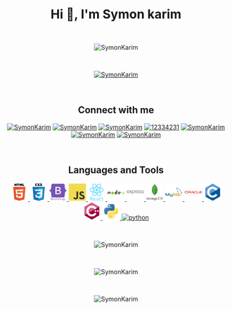 <h1 align="center">Hi 👋, I'm Symon karim</h1>


<br/>


<p align="center"> <img src="https://komarev.com/ghpvc/?username=SymonKarim&label=Profile%20views&color=0e75b6&style=flat" alt="SymonKarim" /> </p>


<br/>


<p align="center"> <a href="https://github.com/ryo-ma/github-profile-trophy"><img src="https://github-profile-trophy.vercel.app/?username=SymonKarim" alt="SymonKarim" /></a> </p>


<br/>


<h2 align="center">Connect with me</h2>

<p align="center">                   <a href="https://www.facebook.com/symonkarim1/" target="blank"><img src="https://raw.githubusercontent.com/rahuldkjain/github-profile-readme-generator/master/src/images/icons/Social/facebook.svg" alt="SymonKarim" height="30" width="40" /></a>                   <a href="https://instagram.com/symonkarim" target="blank"><img src="https://raw.githubusercontent.com/rahuldkjain/github-profile-readme-generator/master/src/images/icons/Social/instagram.svg" alt="SymonKarim" height="30" width="40" /></a>                   <a href="https://www.linkedin.com/in/symon-karim/" target="blank"><img src="https://raw.githubusercontent.com/rahuldkjain/github-profile-readme-generator/master/src/images/icons/Social/linked-in-alt.svg" alt="SymonKarim" height="30" width="40" /></a>                   <a href="https://stackoverflow.com/users/12058043/symon-karim" target="blank"><img src="https://raw.githubusercontent.com/rahuldkjain/github-profile-readme-generator/master/src/images/icons/Social/stack-overflow.svg" alt="12334231" height="30" width="40" /></a>                   <a href="https://codeforces.com/profile/SymonDs" target="blank"><img src="https://raw.githubusercontent.com/rahuldkjain/github-profile-readme-generator/master/src/images/icons/Social/codeforces.svg" alt="SymonKarim" height="30" width="40" /></a>                   <a href="https://auth.geeksforgeeks.org/user/symonkarim01" target="blank"><img src="https://raw.githubusercontent.com/rahuldkjain/github-profile-readme-generator/master/src/images/icons/Social/geeks-for-geeks.svg" alt="SymonKarim" height="30" width="40" /></a>                   <a href="https://www.hackerrank.com/symon_karim01" target="blank"><img src="https://raw.githubusercontent.com/rahuldkjain/github-profile-readme-generator/master/src/images/icons/Social/hackerrank.svg" alt="SymonKarim" height="30" width="40" /></a>                   </p>


<br/>


<h2 align="center">Languages and Tools</h2>

<p align="center">                   <a href="https://www.w3.org/html/" target="_blank" rel="noreferrer"> <img src="https://raw.githubusercontent.com/devicons/devicon/master/icons/html5/html5-original-wordmark.svg" alt="html5" width="40" height="40"/> </a>                   <a href="https://www.w3schools.com/css/" target="_blank" rel="noreferrer"> <img src="https://raw.githubusercontent.com/devicons/devicon/master/icons/css3/css3-original-wordmark.svg" alt="css3" width="40" height="40"/> </a>                   <a href="https://getbootstrap.com" target="_blank" rel="noreferrer"> <img src="https://raw.githubusercontent.com/devicons/devicon/master/icons/bootstrap/bootstrap-plain-wordmark.svg" alt="bootstrap" width="40" height="40"/> </a>                    <a href="https://developer.mozilla.org/en-US/docs/Web/JavaScript" target="_blank" rel="noreferrer"> <img src="https://raw.githubusercontent.com/devicons/devicon/master/icons/javascript/javascript-original.svg" alt="javascript" width="40" height="40"/> </a>                    <a href="https://reactjs.org/" target="_blank" rel="noreferrer"> <img src="https://raw.githubusercontent.com/devicons/devicon/master/icons/react/react-original-wordmark.svg" alt="react" width="40" height="40"/> </a>                  <a href="https://nodejs.org" target="_blank" rel="noreferrer"> <img src="https://raw.githubusercontent.com/devicons/devicon/master/icons/nodejs/nodejs-original-wordmark.svg" alt="nodejs" width="40" height="40"/> </a>                   <a href="https://expressjs.com" target="_blank" rel="noreferrer"> <img src="https://raw.githubusercontent.com/devicons/devicon/master/icons/express/express-original-wordmark.svg" alt="express" width="40" height="40"/> </a>                   <a href="https://www.mongodb.com/" target="_blank" rel="noreferrer"> <img src="https://raw.githubusercontent.com/devicons/devicon/master/icons/mongodb/mongodb-original-wordmark.svg" alt="mongodb" width="40" height="40"/> </a>                   <a href="https://www.mysql.com/" target="_blank" rel="noreferrer"> <img src="https://raw.githubusercontent.com/devicons/devicon/master/icons/mysql/mysql-original-wordmark.svg" alt="mysql" width="40" height="40"/> </a>                   <a href="https://www.oracle.com/" target="_blank" rel="noreferrer"> <img src="https://raw.githubusercontent.com/devicons/devicon/master/icons/oracle/oracle-original.svg" alt="oracle" width="40" height="40"/> </a>                   <a href="https://www.cprogramming.com/" target="_blank" rel="noreferrer"> <img src="https://raw.githubusercontent.com/devicons/devicon/master/icons/c/c-original.svg" alt="c" width="40" height="40"/> </a>                   <a href="https://www.w3schools.com/cpp/" target="_blank" rel="noreferrer"> <img src="https://raw.githubusercontent.com/devicons/devicon/master/icons/cplusplus/cplusplus-original.svg" alt="cplusplus" width="40" height="40"/> </a>                   <a href="https://www.python.org" target="_blank" rel="noreferrer"> <img src="https://raw.githubusercontent.com/devicons/devicon/master/icons/python/python-original.svg" alt="python" width="40" height="40"/> </a>         <a href="https://www.java.org" target="_blank" rel="noreferrer"> <img src="https://cdn.jsdelivr.net/gh/devicons/devicon/icons/java/java-original.svg"  alt="python" width="40" height="40"/> </a>         

</p>


<br/>


<p align="center"><img src="https://github-readme-stats.vercel.app/api/top-langs?username=SymonKarim&show_icons=true&locale=en&layout=compact" alt="SymonKarim" /></p>


<br/>


<p align="center"><img src="https://github-readme-stats.vercel.app/api?username=SymonKarim&show_icons=true&locale=en" alt="SymonKarim" /></p>


<br/>


<p align="center"><img src="https://github-readme-streak-stats.herokuapp.com/?user=SymonKarim&" alt="SymonKarim" /></p>

